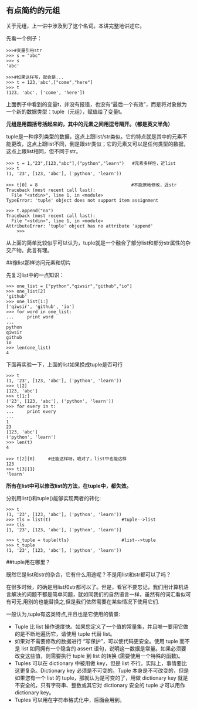 ## 有点简约的元组

关于元组，上一讲中涉及到了这个名词。本讲完整地讲述它。

先看一个例子：

    >>>#变量引用str
    >>> s = "abc"
    >>> s
    'abc'

    >>>#如果这样写，就会是...
    >>> t = 123,'abc',["come","here"]
    >>> t
    (123, 'abc', ['come', 'here'])

上面例子中看到的变量t，并没有报错，也没有“最后一个有效”，而是将对象做为一个新的数据类型：tuple（元组），赋值给了变量t。

**元组是用圆括号括起来的，其中的元素之间用逗号隔开。（都是英文半角）**

tuple是一种序列类型的数据，这点上跟list/str类似。它的特点就是其中的元素不能更改，这点上跟list不同，倒是跟str类似；它的元素又可以是任何类型的数据，这点上跟list相同，但不同于str。

    >>> t = 1,"23",[123,"abc"],("python","learn")   #元素多样性，近list
    >>> t
    (1, '23', [123, 'abc'], ('python', 'learn'))

    >>> t[0] = 8　                                  #不能原地修改，近str
    Traceback (most recent call last):
      File "<stdin>", line 1, in <module>
    TypeError: 'tuple' object does not support item assignment

    >>> t.append("no")
    Traceback (most recent call last):
      File "<stdin>", line 1, in <module>
    AttributeError: 'tuple' object has no attribute 'append'
        >>>

从上面的简单比较似乎可以认为，tuple就是一个融合了部分list和部分str属性的杂交产物。此言有理。

##像list那样访问元素和切片

先复习list中的一点知识：

    >>> one_list = ["python","qiwsir","github","io"]
    >>> one_list[2]
    'github'
    >>> one_list[1:]
    ['qiwsir', 'github', 'io']
    >>> for word in one_list:
    ...     print word
    ...
    python
    qiwsir
    github
    io
    >>> len(one_list)
    4

下面再实验一下，上面的list如果换成tuple是否可行

    >>> t
    (1, '23', [123, 'abc'], ('python', 'learn'))
    >>> t[2]
    [123, 'abc']
    >>> t[1:]
    ('23', [123, 'abc'], ('python', 'learn'))
    >>> for every in t:
    ...     print every
    ...
    1
    23
    [123, 'abc']
    ('python', 'learn')
    >>> len(t)
    4

    >>> t[2][0]     #还能这样呀，哦对了，list中也能这样
    123
    >>> t[3][1]
    'learn'

**所有在list中可以修改list的方法，在tuple中，都失效。**

分别用list()和tuple()能够实现两者的转化:

    >>> t
    (1, '23', [123, 'abc'], ('python', 'learn'))
    >>> tls = list(t)                           #tuple-->list
    >>> tls
    [1, '23', [123, 'abc'], ('python', 'learn')]

    >>> t_tuple = tuple(tls)                    #list-->tuple
    >>> t_tuple
    (1, '23', [123, 'abc'], ('python', 'learn'))


##tuple用在哪里？

既然它是list和str的杂合，它有什么用途呢？不是用list和str都可以了吗？

在很多时候，的确是用list和str都可以了。但是，看官不要忘记，我们用计算机语言解决的问题不都是简单问题，就如同我们的自然语言一样，虽然有的词汇看似可有可无,用别的也能替换之,但是我们依然需要在某些情况下使用它们.

一般认为,tuple有这类特点,并且也是它使用的情景:

- Tuple 比 list 操作速度快。如果您定义了一个值的常量集，并且唯一要用它做的是不断地遍历它，请使用 tuple 代替 list。
- 如果对不需要修改的数据进行 “写保护”，可以使代码更安全。使用 tuple 而不是 list 如同拥有一个隐含的 assert 语句，说明这一数据是常量。如果必须要改变这些值，则需要执行 tuple 到 list 的转换 (需要使用一个特殊的函数)。
- Tuples 可以在 dictionary 中被用做 key，但是 list 不行。实际上，事情要比这更复杂。Dictionary key 必须是不可变的。Tuple 本身是不可改变的，但是如果您有一个 list 的 tuple，那就认为是可变的了，用做 dictionary key 就是不安全的。只有字符串、整数或其它对 dictionary 安全的 tuple 才可以用作 dictionary key。
- Tuples 可以用在字符串格式化中，后面会用到。
